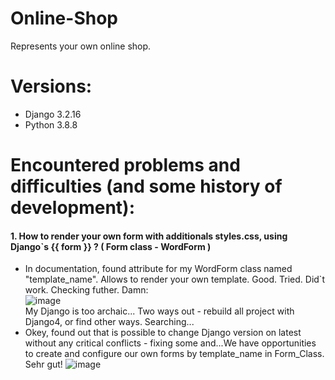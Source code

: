 # Online-Shop
Represents your own online shop.
# Versions:
* Django 3.2.16
* Python 3.8.8

# Encountered problems and difficulties (and some history of development):

#### 1. How to render your own form with additionals styles.css, using Django`s {{ form }} ? ( Form class - WordForm ) 
* In documentation, found attribute for my WordForm class named "template_name". Allows to render your own template. Good. Tried. Did`t work. Checking futher. Damn: 
<br> ![image](https://user-images.githubusercontent.com/67171139/215750421-7b9cd883-48b9-43a9-81c2-a112d290743d.png)
<br> My Django is too archaic... Two ways out - rebuild all project with Django4, or find other ways. Searching... <br> 
* Okey, found out that is possible to change Django version on latest without any critical conflicts - fixing some and...We have opportunities to create and configure our own forms by template_name in Form_Class. Sehr gut!
![image](https://user-images.githubusercontent.com/67171139/217643425-6316415f-43cd-426d-9e65-a0064500a15c.png)
